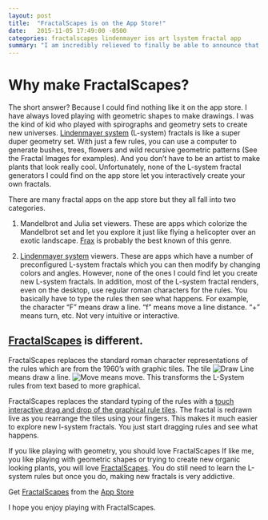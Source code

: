 ```yaml
---
layout: post
title:  "FractalScapes is on the App Store!"
date:   2015-11-05 17:49:00 -0500
categories: fractalscapes lindenmayer ios art lsystem fractal app
summary: "I am incredibly relieved to finally be able to announce that after over a year of work, FractalScapes an interactive fractal art designer is finally available on the app store. It has plenty of room to grow but how that goes will depend on you and your feedback."
---
```



# Why make FractalScapes?
The short answer? Because I could find nothing like it on the app store. I have always loved playing with geometric shapes to make drawings. I was the kind of kid who played with spirographs and geometry sets to create new universes. [Lindenmayer system](https://en.wikipedia.org/wiki/L-system) (L-system) fractals is like a super duper geometry set. With just a few rules, you can use a computer to generate bushes, trees, flowers and wild recursive geometric patterns (See the Fractal Images for examples). And you don’t have to be an artist to make plants that look really cool. Unfortunately, none of the L-system fractal generators I could find on the app store let you interactively create your own fractals.

There are many fractal apps on the app store but they all fall into two categories.

1. Mandelbrot and Julia set viewers. These are apps which colorize the Mandelbrot set and let you explore it just like flying a helicopter over an exotic landscape. [Frax](http://fract.al/) is probably the best known of this genre.

1. [Lindenmayer system](https://en.wikipedia.org/wiki/L-system) viewers. These are apps which have a number of preconfigured L-system fractals which you can then modify by changing colors and angles. However, none of the ones I could find let you create new L-system fractals. In addition, most of the L-system fractal renders, even on the desktop, use regular roman characters for the rules. You basically have to type the rules then see what happens. For example, the character “F” means draw a line. “f” means move a line distance. “+” means turn, etc. Not very intuitive or interactive.

## [FractalScapes](https://itunes.apple.com/app/id916265154?aId=1001l8ih&ct=app-website) is different.
FractalScapes replaces the standard roman character representations of the rules which are from the 1960’s with graphic tiles. The tile  ![Draw Line](\../assets/images/blog/kBIconRuleDrawLine.png) means draw a line. ![Move](\../assets/images/blog/kBIconRuleMoveByLine.png)  means move. This transforms the L-System rules from text based to more graphical.

FractalScapes replaces the standard typing of the rules with a [touch interactive drag and drop of the graphical rule tiles](https://vimeo.com/channels/905910). The fractal is redrawn live as you rearrange the tiles using your fingers. This makes it much easier to explore new l-system fractals. You just start dragging rules and see what happens.

If you like playing with geometry, you should love FractalScapes
If like me, you like playing with geometric shapes or trying to create new organic looking plants, you will love [FractalScapes](https://itunes.apple.com/app/id916265154?aId=1001l8ih&ct=app-website). You do still need to learn the L-system rules but once you do, making new fractals is very addictive.

Get [FractalScapes](https://itunes.apple.com/app/id916265154?aId=1001l8ih&ct=app-website) from the [App Store](https://itunes.apple.com/app/id916265154?aId=1001l8ih&ct=app-website)

I hope you enjoy playing with FractalScapes.